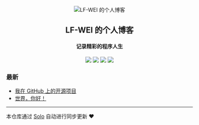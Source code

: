 <p align="center"><img alt="LF-WEI 的个人博客" src="https://static.b3log.org/images/brand/solo-32.png"></p><h2 align="center">
LF-WEI 的个人博客
</h2>

<h4 align="center">记录精彩的程序人生</h4>
<p align="center"><a title="LF-WEI 的个人博客" target="_blank" href="https://github.com/LF-WEI/solo-blog"><img src="https://img.shields.io/github/last-commit/LF-WEI/solo-blog.svg?style=flat-square&color=FF9900"></a>
<a title="GitHub repo size in bytes" target="_blank" href="https://github.com/LF-WEI/solo-blog"><img src="https://img.shields.io/github/repo-size/LF-WEI/solo-blog.svg?style=flat-square"></a>
<a title="Solo Version" target="_blank" href="https://github.com/88250/solo/releases"><img src="https://img.shields.io/badge/solo-3.6.5-f1e05a.svg?style=flat-square&color=blueviolet"></a>
<a title="Hits" target="_blank" href="https://github.com/88250/hits"><img src="https://hits.b3log.org/LF-WEI/solo-blog.svg"></a></p>

### 最新

* [我在 GitHub 上的开源项目](https://www.adu8881.com/my-github-repos)
* [世界，你好！](https://www.adu8881.com/hello-solo)



---

本仓库通过 [Solo](https://github.com/88250/solo) 自动进行同步更新 ❤️ 
